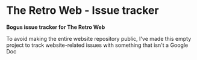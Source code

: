 # The Retro Web - Issue tracker
**Bogus issue tracker for The Retro Web**

To avoid making the entire website repository public, I've made this empty project to track website-related issues with something that isn't a Google Doc

